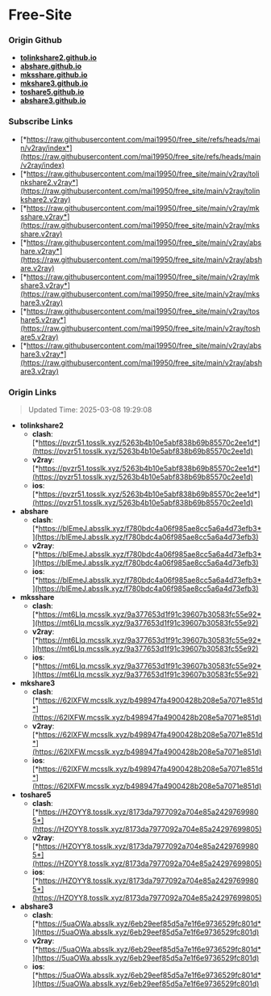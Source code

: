 # Free-Site

### Origin Github

- [**tolinkshare2.github.io**](https://github.com/tolinkshare2/tolinkshare2.github.io)
- [**abshare.github.io**](https://github.com/abshare/abshare.github.io)
- [**mksshare.github.io**](https://github.com/mksshare/mksshare.github.io)
- [**mkshare3.github.io**](https://github.com/mkshare3/mkshare3.github.io)
- [**toshare5.github.io**](https://github.com/toshare5/toshare5.github.io)
- [**abshare3.github.io**](https://github.com/abshare3/abshare3.github.io)

### Subscribe Links

- [*https://raw.githubusercontent.com/mai19950/free_site/refs/heads/main/v2ray/index*](https://raw.githubusercontent.com/mai19950/free_site/refs/heads/main/v2ray/index)
- [*https://raw.githubusercontent.com/mai19950/free_site/main/v2ray/tolinkshare2.v2ray*](https://raw.githubusercontent.com/mai19950/free_site/main/v2ray/tolinkshare2.v2ray)
- [*https://raw.githubusercontent.com/mai19950/free_site/main/v2ray/mksshare.v2ray*](https://raw.githubusercontent.com/mai19950/free_site/main/v2ray/mksshare.v2ray)
- [*https://raw.githubusercontent.com/mai19950/free_site/main/v2ray/abshare.v2ray*](https://raw.githubusercontent.com/mai19950/free_site/main/v2ray/abshare.v2ray)
- [*https://raw.githubusercontent.com/mai19950/free_site/main/v2ray/mkshare3.v2ray*](https://raw.githubusercontent.com/mai19950/free_site/main/v2ray/mkshare3.v2ray)
- [*https://raw.githubusercontent.com/mai19950/free_site/main/v2ray/toshare5.v2ray*](https://raw.githubusercontent.com/mai19950/free_site/main/v2ray/toshare5.v2ray)
- [*https://raw.githubusercontent.com/mai19950/free_site/main/v2ray/abshare3.v2ray*](https://raw.githubusercontent.com/mai19950/free_site/main/v2ray/abshare3.v2ray)

### Origin Links

> Updated Time: 2025-03-08 19:29:08

- **tolinkshare2**
  - **clash**: [*https://pvzr51.tosslk.xyz/5263b4b10e5abf838b69b85570c2ee1d*](https://pvzr51.tosslk.xyz/5263b4b10e5abf838b69b85570c2ee1d)
  - **v2ray**: [*https://pvzr51.tosslk.xyz/5263b4b10e5abf838b69b85570c2ee1d*](https://pvzr51.tosslk.xyz/5263b4b10e5abf838b69b85570c2ee1d)
  - **ios**: [*https://pvzr51.tosslk.xyz/5263b4b10e5abf838b69b85570c2ee1d*](https://pvzr51.tosslk.xyz/5263b4b10e5abf838b69b85570c2ee1d)
- **abshare**
  - **clash**: [*https://blEmeJ.absslk.xyz/f780bdc4a06f985ae8cc5a6a4d73efb3*](https://blEmeJ.absslk.xyz/f780bdc4a06f985ae8cc5a6a4d73efb3)
  - **v2ray**: [*https://blEmeJ.absslk.xyz/f780bdc4a06f985ae8cc5a6a4d73efb3*](https://blEmeJ.absslk.xyz/f780bdc4a06f985ae8cc5a6a4d73efb3)
  - **ios**: [*https://blEmeJ.absslk.xyz/f780bdc4a06f985ae8cc5a6a4d73efb3*](https://blEmeJ.absslk.xyz/f780bdc4a06f985ae8cc5a6a4d73efb3)
- **mksshare**
  - **clash**: [*https://mt6Llq.mcsslk.xyz/9a377653d1f91c39607b30583fc55e92*](https://mt6Llq.mcsslk.xyz/9a377653d1f91c39607b30583fc55e92)
  - **v2ray**: [*https://mt6Llq.mcsslk.xyz/9a377653d1f91c39607b30583fc55e92*](https://mt6Llq.mcsslk.xyz/9a377653d1f91c39607b30583fc55e92)
  - **ios**: [*https://mt6Llq.mcsslk.xyz/9a377653d1f91c39607b30583fc55e92*](https://mt6Llq.mcsslk.xyz/9a377653d1f91c39607b30583fc55e92)
- **mkshare3**
  - **clash**: [*https://62lXFW.mcsslk.xyz/b498947fa4900428b208e5a7071e851d*](https://62lXFW.mcsslk.xyz/b498947fa4900428b208e5a7071e851d)
  - **v2ray**: [*https://62lXFW.mcsslk.xyz/b498947fa4900428b208e5a7071e851d*](https://62lXFW.mcsslk.xyz/b498947fa4900428b208e5a7071e851d)
  - **ios**: [*https://62lXFW.mcsslk.xyz/b498947fa4900428b208e5a7071e851d*](https://62lXFW.mcsslk.xyz/b498947fa4900428b208e5a7071e851d)
- **toshare5**
  - **clash**: [*https://HZOYY8.tosslk.xyz/8173da7977092a704e85a24297699805*](https://HZOYY8.tosslk.xyz/8173da7977092a704e85a24297699805)
  - **v2ray**: [*https://HZOYY8.tosslk.xyz/8173da7977092a704e85a24297699805*](https://HZOYY8.tosslk.xyz/8173da7977092a704e85a24297699805)
  - **ios**: [*https://HZOYY8.tosslk.xyz/8173da7977092a704e85a24297699805*](https://HZOYY8.tosslk.xyz/8173da7977092a704e85a24297699805)
- **abshare3**
  - **clash**: [*https://5uaOWa.absslk.xyz/6eb29eef85d5a7e1f6e9736529fc801d*](https://5uaOWa.absslk.xyz/6eb29eef85d5a7e1f6e9736529fc801d)
  - **v2ray**: [*https://5uaOWa.absslk.xyz/6eb29eef85d5a7e1f6e9736529fc801d*](https://5uaOWa.absslk.xyz/6eb29eef85d5a7e1f6e9736529fc801d)
  - **ios**: [*https://5uaOWa.absslk.xyz/6eb29eef85d5a7e1f6e9736529fc801d*](https://5uaOWa.absslk.xyz/6eb29eef85d5a7e1f6e9736529fc801d)

